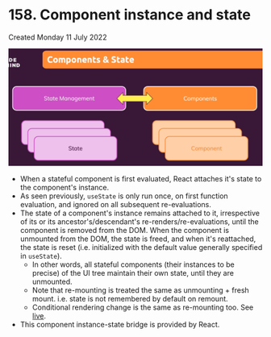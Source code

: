 # 158. Component instance and state
Created Monday 11 July 2022

![](/assets/159_Component_instance_and_state-image-1.png)
- When a stateful component is first evaluated, React attaches it's state to the component's instance.
- As seen previously, `useState` is only run once, on first function evaluation, and ignored on all subsequent re-evaluations.
- The state of a component's instance remains attached to it, irrespective of its or its ancestor's/descendant's re-renders/re-evaluations, until the component is removed from the DOM. When the component is unmounted from the DOM, the state is freed, and when it's reattached, the state is reset (i.e. initialized with the default value generally specified in `useState`).
	- In other words, all stateful components (their instances to be precise) of the UI tree maintain their own state, until they are unmounted.
	- Note that re-mounting is treated the same as unmounting + fresh mount. i.e. state is not remembered by default on remount.
	- Conditional rendering change is the same as re-mounting too. See [live](https://exemplar-codes.github.io/ComponentStateBridge#).
- This component instance-state bridge is provided by React.
